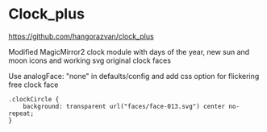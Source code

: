 # Clock_plus

https://github.com/hangorazvan/clock_plus

Modified MagicMirror2 clock module with days of the year, new sun and moon icons and working svg original clock faces

Use analogFace: "none" in defaults/config and add css option for flickering free clock face

	.clockCircle {
		background: transparent url("faces/face-013.svg") center no-repeat;
	}